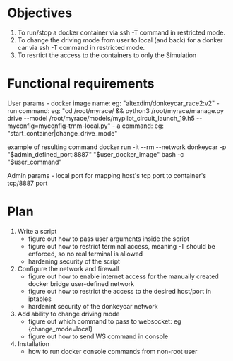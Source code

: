 # Objectives

1. To run/stop a docker container via ssh -T command in restricted mode. 
2. To change the driving mode from user to local (and back) for a donker car via ssh -T command in restricted mode.
3. To resrtict the access to the containers to only the Simulation

# Functional requirements

User params
    - docker image name: eg: "altexdim/donkeycar_race2:v2"
    - run command: eg: "cd /root/myrace/ && python3 /root/myrace/manage.py drive --model /root/myrace/models/mypilot_circuit_launch_19.h5 --myconfig=myconfig-trnm-local.py"
    - a command: eg: "start_container|change_drive_mode"

example of resulting command
    docker run -it --rm --network donkeycar -p "$admin_defined_port:8887" "$user_docker_image" bash -c "$user_command"


Admin params
    - local port for mapping host's tcp port to container's tcp/8887 port
    
# Plan

1. Write a script
    - figure out how to pass user arguments inside the script
    - figure out how to restrict terminal access, meaning -T should be enforced, so no real terminal is allowed
    - hardening security of the script
2. Configure the network and firewall
    - figure out how to enable internet access for the manually created docker bridge user-defined network
    - figure out how to restrict the access to the desired host/port in iptables
    - hardenint security of the donkeycar network
3. Add ability to change driving mode
    - figure out which command to pass to websocket: eg {change_mode=local}
    - figure out how to send WS command in console
4. Installation
    - how to run docker console commands from non-root user
